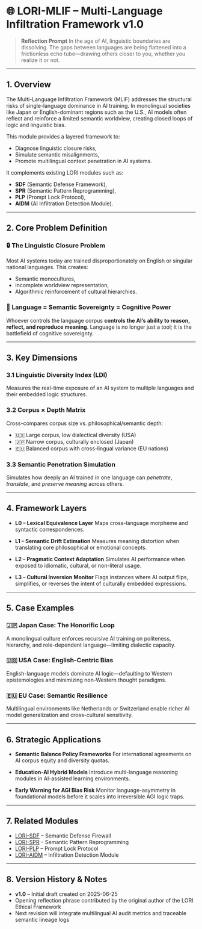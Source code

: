 # 🌐 LORI-MLIF – Multi-Language Infiltration Framework v1.0

> **Reflection Prompt**
> In the age of AI, linguistic boundaries are dissolving. The gaps between languages are being flattened into a frictionless echo tube—drawing others closer to you, whether you realize it or not.

---

## 1. Overview

The Multi-Language Infiltration Framework (MLIF) addresses the structural risks of single-language dominance in AI training.
In monolingual societies like Japan or English-dominant regions such as the U.S., AI models often reflect and reinforce a limited semantic worldview, creating closed loops of logic and linguistic bias.

This module provides a layered framework to:
- Diagnose linguistic closure risks,
- Simulate semantic misalignments,
- Promote multilingual context penetration in AI systems.

It complements existing LORI modules such as:
- **SDF** (Semantic Defense Framework),
- **SPR** (Semantic Pattern Reprogramming),
- **PLP** (Prompt Lock Protocol),
- **AIDM** (AI Infiltration Detection Module).

---

## 2. Core Problem Definition

### 🔒 The Linguistic Closure Problem

Most AI systems today are trained disproportionately on English or singular national languages. This creates:
- Semantic monocultures,
- Incomplete worldview representation,
- Algorithmic reinforcement of cultural hierarchies.

### 🧠 Language = Semantic Sovereignty = Cognitive Power

Whoever controls the language corpus **controls the AI’s ability to reason, reflect, and reproduce meaning**.
Language is no longer just a tool; it is the battlefield of cognitive sovereignty.

---

## 3. Key Dimensions

### 3.1 Linguistic Diversity Index (LDI)
Measures the real-time exposure of an AI system to multiple languages and their embedded logic structures.

### 3.2 Corpus × Depth Matrix
Cross-compares corpus size vs. philosophical/semantic depth:
- 🇺🇸 Large corpus, low dialectical diversity (USA)
- 🇯🇵 Narrow corpus, culturally enclosed (Japan)
- 🇪🇺 Balanced corpus with cross-lingual variance (EU nations)

### 3.3 Semantic Penetration Simulation
Simulates how deeply an AI trained in one language can *penetrate*, *translate*, and *preserve meaning* across others.

---

## 4. Framework Layers

- **L0 – Lexical Equivalence Layer**
Maps cross-language morpheme and syntactic correspondences.

- **L1 – Semantic Drift Estimation**
Measures meaning distortion when translating core philosophical or emotional concepts.

- **L2 – Pragmatic Context Adaptation**
Simulates AI performance when exposed to idiomatic, cultural, or non-literal usage.

- **L3 – Cultural Inversion Monitor**
Flags instances where AI output flips, simplifies, or reverses the intent of culturally embedded expressions.

---

## 5. Case Examples

### 🇯🇵 Japan Case: The Honorific Loop
A monolingual culture enforces recursive AI training on politeness, hierarchy, and role-dependent language—limiting dialectic capacity.

### 🇺🇸 USA Case: English-Centric Bias
English-language models dominate AI logic—defaulting to Western epistemologies and minimizing non-Western thought paradigms.

### 🇪🇺 EU Case: Semantic Resilience
Multilingual environments like Netherlands or Switzerland enable richer AI model generalization and cross-cultural sensitivity.

---

## 6. Strategic Applications

- **Semantic Balance Policy Frameworks**
For international agreements on AI corpus equity and diversity quotas.

- **Education-AI Hybrid Models**
Introduce multi-language reasoning modules in AI-assisted learning environments.

- **Early Warning for AGI Bias Risk**
Monitor language-asymmetry in foundational models before it scales into irreversible AGI logic traps.

---

## 7. Related Modules

- [LORI-SDF](./LORI-SDF/LORI-SDF.md) – Semantic Defense Firewall
- [LORI-SPR](./SPR.md) – Semantic Pattern Reprogramming
- [LORI-PLP](./LORI-SDF/modules/PLP.md) – Prompt Lock Protocol
- [LORI-AIDM](./modules/AIDM.md) – Infiltration Detection Module

---

## 8. Version History & Notes

- **v1.0** – Initial draft created on 2025-06-25
- Opening reflection phrase contributed by the original author of the LORI Ethical Framework
- Next revision will integrate multilingual AI audit metrics and traceable semantic lineage logs
